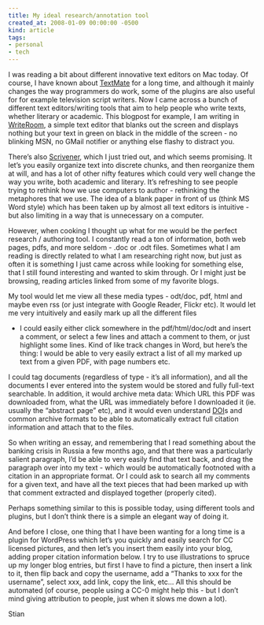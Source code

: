 ```yaml
---
title: My ideal research/annotation tool
created_at: 2008-01-09 00:00:00 -0500
kind: article
tags:
- personal
- tech
---
```


I was reading a bit about different innovative text editors on Mac
today. Of course, I have known about [TextMate](http://macromates.com/)
for a long time, and although it mainly changes the way programmers do
work, some of the plugins are also useful for for example television
script writers. Now I came across a bunch of different text
editors/writing tools that aim to help people who write texts, whether
literary or academic. This blogpost for example, I am writing in
[WriteRoom](http://hogbaysoftware.com/products/writeroom), a simple text
editor that blanks out the screen and displays nothing but your text in
green on black in the middle of the screen - no blinking MSN, no GMail
notifier or anything else flashy to distract you.

There’s also
[Scrivener](http://www.literatureandlatte.com/scrivener.html), which I
just tried out, and which seems promising. It let’s you easily organize
text into discrete chunks, and then reorganize them at will, and has a
lot of other nifty features which could very well change the way you
write, both academic and literary. It’s refreshing to see people trying
to rethink how we use computers to author - rethinking the metaphores
that we use. The idea of a blank paper in front of us (think MS Word
style) which has been taken up by almost all text editors is intuitive -
but also limiting in a way that is unnecessary on a computer.

However, when cooking I thought up what for me would be the perfect
research / authoring tool. I constantly read a ton of information, both
web pages, pdfs, and more seldom - .doc or .odt files. Sometimes what I
am reading is directly related to what I am researching right now, but
just as often it is something I just came across while looking for
something else, that I still found interesting and wanted to skim
through. Or I might just be browsing, reading articles linked from some
of my favorite blogs.

My tool would let me view all these media types - odt/doc, pdf, html and
maybe even rss (or just integrate with Google Reader, Flickr etc). It
would let me very intuitively and easily mark up all the different files
- I could easily either click somewhere in the pdf/html/doc/odt and
insert a comment, or select a few lines and attach a comment to them, or
just highlight some lines. Kind of like track changes in Word, but
here’s the thing: I would be able to very easily extract a list of all
my marked up text from a given PDF, with page numbers etc.

I could tag documents (regardless of type - it’s all information), and
all the documents I ever entered into the system would be stored and
fully full-text searchable. In addition, it would archive meta data:
Which URL this PDF was downloaded from, what the URL was immediately
before I downloaded it (ie. usually the “abstract page” etc), and it
would even understand
[DOI](http://en.wikipedia.org/wiki/Digital_object_identifier)s and
common archive formats to be able to automatically extract full citation
information and attach that to the files.

So when writing an essay, and remembering that I read something about
the banking crisis in Russia a few months ago, and that there was a
particularly salient paragraph, I’d be able to very easily find that
text back, and drag the paragraph over into my text - which would be
automatically footnoted with a citation in an appropriate format. Or I
could ask to search all my comments for a given text, and have all the
text pieces that had been marked up with that comment extracted and
displayed together (properly cited).

Perhaps something similar to this is possible today, using different
tools and plugins, but I don’t think there is a simple an elegant way of
doing it.

And before I close, one thing that I have been wanting for a long time
is a plugin for WordPress which let’s you quickly and easily search for
CC licensed pictures, and then let’s you insert them easily into your
blog, adding proper citation information below. I try to use
illustrations to spruce up my longer blog entries, but first I have to
find a picture, then insert a link to it, then flip back and copy the
username, add a “Thanks to xxx for the username”, select xxx, add link,
copy the link, etc… All this should be automated (of course, people
using a CC-0 might help this - but I don’t mind giving attribution to
people, just when it slows me down a lot).

Stian
